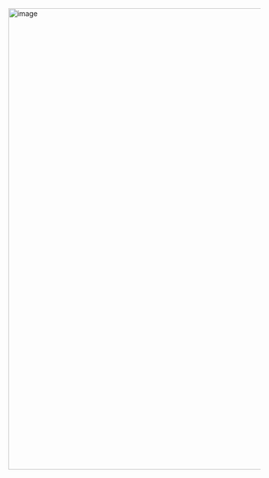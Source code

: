 <img width="1851" height="922" alt="image" src="https://github.com/user-attachments/assets/aaf605d2-0bac-4f75-8f6e-2f2477807271" />
